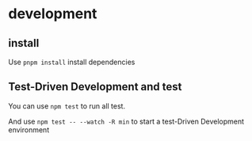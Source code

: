 
# development
## install 
Use `pnpm install` install dependencies
## Test-Driven Development and test
You can use `npm test` to run all test.

And use `npm test -- --watch -R min` to start a test-Driven Development environment

